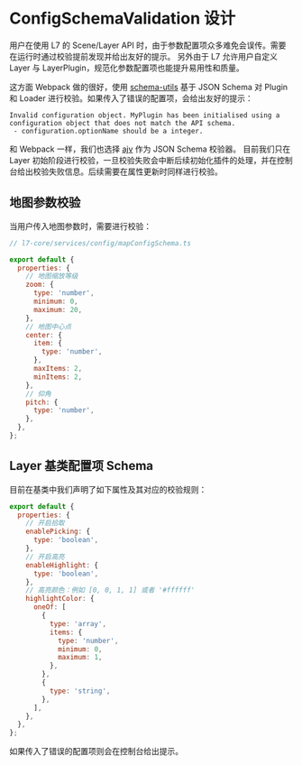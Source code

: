 # ConfigSchemaValidation 设计

用户在使用 L7 的 Scene/Layer API 时，由于参数配置项众多难免会误传。需要在运行时通过校验提前发现并给出友好的提示。
另外由于 L7 允许用户自定义 Layer 与 LayerPlugin，规范化参数配置项也能提升易用性和质量。

这方面 Webpack 做的很好，使用 [schema-utils](https://github.com/webpack/schema-utils) 基于 JSON Schema 对 Plugin 和 Loader 进行校验。如果传入了错误的配置项，会给出友好的提示：
```
Invalid configuration object. MyPlugin has been initialised using a configuration object that does not match the API schema.
 - configuration.optionName should be a integer.
```

和 Webpack 一样，我们也选择 [ajv](https://github.com/epoberezkin/ajv) 作为 JSON Schema 校验器。
目前我们只在 Layer 初始阶段进行校验，一旦校验失败会中断后续初始化插件的处理，并在控制台给出校验失败信息。后续需要在属性更新时同样进行校验。

## 地图参数校验

当用户传入地图参数时，需要进行校验：
```javascript
// l7-core/services/config/mapConfigSchema.ts

export default {
  properties: {
    // 地图缩放等级
    zoom: {
      type: 'number',
      minimum: 0,
      maximum: 20,
    },
    // 地图中心点
    center: {
      item: {
        type: 'number',
      },
      maxItems: 2,
      minItems: 2,
    },
    // 仰角
    pitch: {
      type: 'number',
    },
  },
};
```

## Layer 基类配置项 Schema

目前在基类中我们声明了如下属性及其对应的校验规则：

```javascript
export default {
  properties: {
    // 开启拾取
    enablePicking: {
      type: 'boolean',
    },
    // 开启高亮
    enableHighlight: {
      type: 'boolean',
    },
    // 高亮颜色：例如 [0, 0, 1, 1] 或者 '#ffffff'
    highlightColor: {
      oneOf: [
        {
          type: 'array',
          items: {
            type: 'number',
            minimum: 0,
            maximum: 1,
          },
        },
        {
          type: 'string',
        },
      ],
    },
  },
};
```

如果传入了错误的配置项则会在控制台给出提示。

